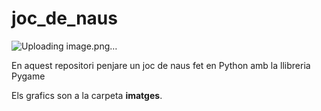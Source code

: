 # joc_de_naus

![Uploading image.png…]()


En aquest repositori penjare un joc de naus fet en Python amb la llibreria Pygame

Els grafics son a la carpeta **imatges**.
